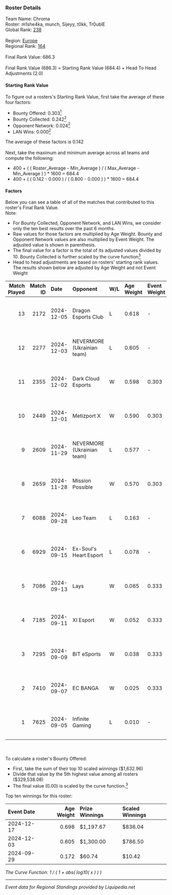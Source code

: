 ### Roster Details<br />
Team Name: Chroma<br />
Roster: m1she4ka, munch, Sijeyy, t0kk, Tr0ublE<br />
Global Rank: [238](../standings_global.md)<br />
<br />
Region: [Europe]( ../standings_europe.md)<br />
Regional Rank: [164]( ../standings_europe.md)<br />
<br />
Final Rank Value:  686.3<br />
<br />
Final Rank Value (686.3) = Starting Rank Value (684.4) + Head To Head Adjustments (2.0)<br />

#### Starting Rank Value<br />
To figure out a rosters's Starting Rank Value, first take the average of these four factors:<br />
- Bounty Offered: 0.303[<sup>1</sup>](#table2)
- Bounty Collected: 0.242[<sup>2</sup>](#table1)
- Opponent Network: 0.024[<sup>2</sup>](#table1)
- LAN Wins: 0.000[<sup>2</sup>](#table1)

The average of these factors is 0.142<br />
<br />
Next, take the maximum and minimum average across all teams and compute the following:<br />
- 400 + ( ( Roster_Average - Min_Average ) / ( Max_Average - Min_Average ) ) * 1600 = 684.4
- 400 + ( ( 0.142 - 0.000 ) / ( 0.800 - 0.000 ) ) * 1600 = 684.4


#### Factors<br />
Below you can see a table of all of the matches that contributed to this roster's Final Rank Value.<br />
Note:<br />

- For Bounty Collected, Opponent Network, and LAN Wins, we consider only the ten best results over the past 6 months.
- Raw values for those factors are multiplied by Age Weight. Bounty and Opponent Network values are also multiplied by Event Weight. The adjusted value is shown in parenthesis.
- The final value for a factor is the total of its adjusted values divided by 10. Bounty Collected is further scaled by the curve function[<sup>3</sup>](#curveFunction)
- Head to head adjustments are based on rosters' starting rank values. The results shown below are adjusted by Age Weight and not Event Weight
<span id="table1"></span><br />


| Match Played | Match ID | Date       | Opponent                   | W/L | Age Weight | Event Weight | Bounty Collected | Opponent Network | LAN Wins  | H2H Adj. | Roster                                 |
| -: | -: | :- | :- | :- | :- | :- | :- | :- | :- | -: | :- |
|           13 |     2172 | 2024-12-05 | Dragon Esports Club        | L   | 0.618      | -            | -                | -                | -         |    -9.93 | m1she4ka, munch, Sijeyy, t0kk, Tr0ublE |
|           12 |     2277 | 2024-12-03 | NEVERMORE (Ukrainian team) | L   | 0.605      | -            | -                | -                | -         |    -7.39 | m1she4ka, munch, Sijeyy, t0kk, Tr0ublE |
|           11 |     2355 | 2024-12-02 | Dark Cloud Esports         | W   | 0.598      | 0.303        | 0.039 (0.007)    | 0.819 (0.148)    | 0 (0.000) |    13.27 | m1she4ka, munch, Sijeyy, t0kk, Tr0ublE |
|           10 |     2449 | 2024-12-01 | Metizport X                | W   | 0.590      | 0.303        | 0.001 (0.000)    | 0.218 (0.039)    | 0 (0.000) |     8.86 | m1she4ka, munch, Sijeyy, t0kk, Tr0ublE |
|            9 |     2609 | 2024-11-29 | NEVERMORE (Ukrainian team) | L   | 0.577      | -            | -                | -                | -         |    -7.28 | m1she4ka, munch, Sijeyy, t0kk, Tr0ublE |
|            8 |     2659 | 2024-11-28 | Mission Possible           | W   | 0.570      | 0.303        | 0.000 (0.000)    | 0.292 (0.050)    | 0 (0.000) |     6.07 | m1she4ka, munch, Sijeyy, t0kk, Tr0ublE |
|            7 |     6088 | 2024-09-28 | Leo Team                   | L   | 0.163      | -            | -                | -                | -         |    -1.56 | m1she4ka, munch, Sijeyy, t0kk, Tr0ublE |
|            6 |     6929 | 2024-09-15 | Ex-Soul's Heart Esport     | L   | 0.078      | -            | -                | -                | -         |    -1.42 | m1she4ka, munch, Sijeyy, t0kk, Tr0ublE |
|            5 |     7086 | 2024-09-13 | Lays                       | W   | 0.065      | 0.333        | 0.000 (0.000)    | 0.005 (0.000)    | 0 (0.000) |     0.35 | m1she4ka, munch, Sijeyy, t0kk, Tr0ublE |
|            4 |     7185 | 2024-09-11 | XI Esport                  | W   | 0.052      | 0.333        | 0.001 (0.000)    | 0.282 (0.005)    | 0 (0.000) |     0.80 | m1she4ka, munch, Sijeyy, t0kk, Tr0ublE |
|            3 |     7295 | 2024-09-09 | BIT eSports                | W   | 0.038      | 0.333        | 0.000 (0.000)    | 0.001 (0.000)    | 0 (0.000) |     0.20 | m1she4ka, munch, Sijeyy, t0kk, Tr0ublE |
|            2 |     7410 | 2024-09-07 | EC BANGA                   | W   | 0.025      | 0.333        | 0.000 (0.000)    | 0.052 (0.000)    | 0 (0.000) |     0.20 | m1she4ka, munch, Sijeyy, Tr0ublE, WOLF |
|            1 |     7625 | 2024-09-05 | Infinite Gaming            | L   | 0.010      | -            | -                | -                | -         |    -0.20 | m1she4ka, munch, Sijeyy, Tr0ublE, WOLF |

<br />
<span id="table2"></span><br />
To calculate a roster's Bounty Offered:<br />

- First, take the sum of their top 10 scaled winnings ($1,632.96)
- Divide that value by the 5th highest value among all rosters ($329,538.08)
- The final value (0.00) is scaled by the curve function.[<sup>3</sup>](#curveFunction)

Top ten winnings for this roster:<br />

| Event Date | Age Weight | Prize Winnings | Scaled Winnings |
| :- | -: | :- | :- |
| 2024-12-17 |      0.698 | $1,197.67      | $836.04         |
| 2024-12-03 |      0.605 | $1,300.00      | $786.50         |
| 2024-09-29 |      0.172 | $60.74         | $10.42          |


<span id="curveFunction"></span>_The Curve Function: 1 / ( 1 + abs( log10( x ) ) )_<br />

---
_Event data for Regional Standings provided by Liquipedia.net_<br />

